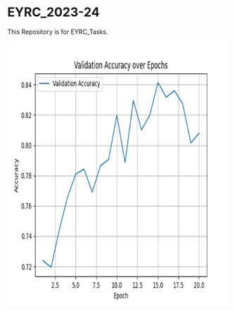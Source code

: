 # EYRC_2023-24
This Repository is for EYRC_Tasks.

<img src="/Task_1A/accuracy_graph.png" alt="Accuracy Graph" height="600">
